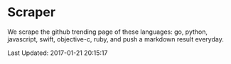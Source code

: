 # Scraper

We scrape the github trending page of these languages: go, python, javascript, swift, objective-c, ruby, and push a markdown result everyday.

Last Updated: 2017-01-21 20:15:17